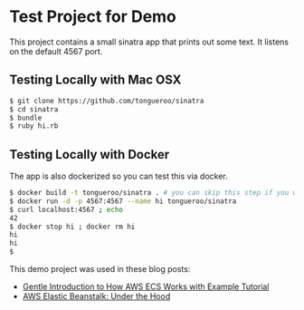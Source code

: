 # Test Project for Demo

This project contains a small sinatra app that prints out some text.  It listens on the default 4567 port.

## Testing Locally with Mac OSX

```bash
$ git clone https://github.com/tongueroo/sinatra
$ cd sinatra
$ bundle
$ ruby hi.rb
```

## Testing Locally with Docker

The app is also dockerized so you can test this via docker.

```bash
$ docker build -t tongueroo/sinatra . # you can skip this step if you want to just pull the image from DockerHub.
$ docker run -d -p 4567:4567 --name hi tongueroo/sinatra
$ curl localhost:4567 ; echo
42
$ docker stop hi ; docker rm hi
hi
hi
$
```

This demo project was used in these blog posts:

* [Gentle Introduction to How AWS ECS Works with Example Tutorial](https://blog.boltops.com/2017/09/09/a-gentle-introduction-to-aws-ecs-with-example-tutorial)
* [AWS Elastic Beanstalk: Under the Hood](https://blog.boltops.com/2017/07/19/under-the-hood-of-aws-elastic-beanstalk-part-1)
